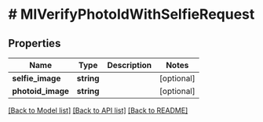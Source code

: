 # # MlVerifyPhotoIdWithSelfieRequest

## Properties

Name | Type | Description | Notes
------------ | ------------- | ------------- | -------------
**selfie_image** | **string** |  | [optional]
**photoid_image** | **string** |  | [optional]

[[Back to Model list]](../../README.md#models) [[Back to API list]](../../README.md#endpoints) [[Back to README]](../../README.md)
